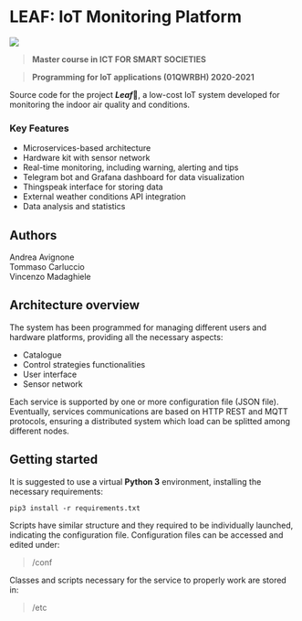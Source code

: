 # LEAF: IoT Monitoring Platform
![](http://www.politocomunica.polito.it/var/politocomunica/storage/images/media/images/marchio_logotipo_politecnico/1371-1-ita-IT/marchio_logotipo_politecnico_large.jpg) 

> **Master course in ICT FOR SMART SOCIETIES**

> **Programming for IoT applications (01QWRBH) 2020-2021**

Source code for the project ***Leaf***🌱, a low-cost IoT system developed for monitoring the indoor air quality and conditions. 
### Key Features
- Microservices-based architecture
- Hardware kit with sensor network
- Real-time monitoring, including warning, alerting and tips
- Telegram bot and Grafana dashboard for data visualization
- Thingspeak interface for storing data
- External weather conditions API integration
- Data analysis and statistics

## Authors
Andrea Avignone \
Tommaso Carluccio\
Vincenzo Madaghiele

## Architecture overview
The system has been programmed for managing different users and hardware platforms, providing all the necessary aspects:
- Catalogue
- Control strategies functionalities
- User interface
- Sensor network

Each service is supported by one or more configuration file (JSON file).\
Eventually, services communications are based on HTTP REST and MQTT protocols, ensuring a distributed system which load can be splitted among different nodes.

## Getting started
It is suggested to use a virtual **Python 3** environment, installing the necessary requirements:

``
pip3 install -r requirements.txt
``

Scripts have similar structure and they required to be individually launched, indicating the configuration file.
Configuration files can be accessed and edited under:
> /conf

Classes and scripts necessary for the service to properly work are stored in:

> /etc
